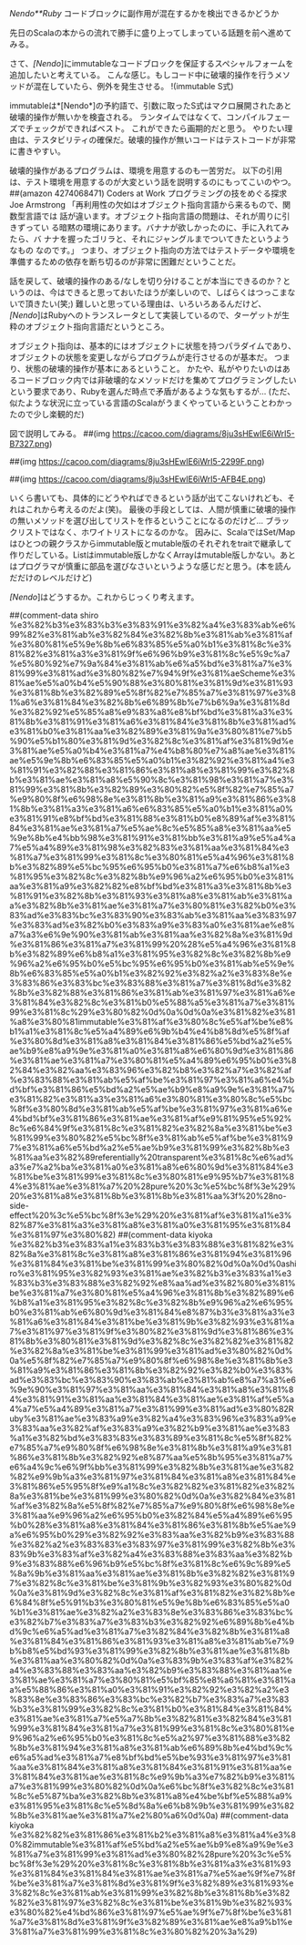 *Nendo**Ruby* コードブロックに副作用が混在するかを検出できるかどうか

先日のScalaの本からの流れで勝手に盛り上ってしまっている話題を前へ進めてみる。

さて、*[Nendo*]にimmutableなコードブロックを保証するスペシャルフォームを追加したいと考えている。
こんな感じ。もしコード中に破壊的操作を行うメソッドが混在していたら、例外を発生させる。
!(immutable S式)

immutableは*[Nendo*]の予約語で、引数に取ったS式はマクロ展開されたあと破壊的操作が無いかを検査される。
ランタイムではなくて、コンパイルフェーズでチェックができればベスト。
これができたら画期的だと思う。
やりたい理由は、テスタビリティの確保だ。破壊的操作が無いコードはテストコードが非常に書きやすい。

破壊的操作があるプログラムは、環境を用意するのも一苦労だ。
以下の引用は、テスト環境を用意するのが大変という話を説明するのにもってこいのやつ。
 ##(amazon 4274068471)  Coders at Work プログラミングの技をめぐる探求
  Joe Armstrong
   「再利用性の欠如はオブジェクト指向言語から来るもので、関数型言語では
   話が違います。オブジェクト指向言語の問題は、それが周りに引きずってい
   る暗黙の環境にあります。バナナが欲しかったのに、手に入れてみたら、バ
   ナナを握ったゴリラと、それにジャングルまでついてきたというようなもの
   なのです。」
つまり、オブジェクト指向の方法ではテストデータや環境を準備するための依存を断ち切るのが非常に困難だということだ。

話を戻して、破壊的操作のある/なしを切り分けることが本当にできるのか？というのは、今はできると思っておいたほうが楽しいので、しばらくはつっこまないで頂きたい(笑;)
難しいと思っている理由は、いろいろあるんだけど、*[Nendo*]はRubyへのトランスレータとして実装しているので、ターゲットが生粋のオブジェクト指向言語だというところ。

オブジェクト指向は、基本的にはオブジェクトに状態を持つパラダイムであり、オブジェクトの状態を変更しながらプログラムが走行させるのが基本だ。
つまり、状態の破壊的操作が基本にあるということ。
かたや、私がやりたいのはあるコードブロック内では非破壊的なメソッドだけを集めてプログラミングしたいという要求であり、Rubyを選んだ時点で矛盾があるような気もするが…
(ただ、似たような状況に立っている言語のScalaがうまくやっているということわかったので少し楽観的だ)

図で説明してみる。
 ##(img https://cacoo.com/diagrams/8ju3sHEwIE6iWrI5-B7327.png)

 ##(img https://cacoo.com/diagrams/8ju3sHEwIE6iWrI5-2299F.png)

 ##(img https://cacoo.com/diagrams/8ju3sHEwIE6iWrI5-AFB4E.png)

いくら書いても、具体的にどうやればできるという話が出てこないけれども、それはこれから考えるのだよ(笑)。
最後の手段としては、人間が慎重に破壊的操作の無いメソッドを選び出してリストを作るということになるのだけど…
ブラックリストではなく、ホワイトリストになるのかな。
因みに、ScalaではSet/Mapはひとつの親クラスからimmutable版とmutable版のそれぞれをtraitで継承して作りだしている。Listはimmutable版しかなくArrayはmutable版しかない。あとはプログラマが慎重に部品を選びなさいというような感じだと思う。(本を読んだだけのレベルだけど)

*[Nendo*]はどうするか。これからじっくり考えます。

##(comment-data shiro %e3%82%b3%e3%83%b3%e3%83%91%e3%82%a4%e3%83%ab%e6%99%82%e3%81%ab%e3%82%84%e3%82%8b%e3%81%ab%e3%81%af%e3%80%81%e5%9e%8b%e6%83%85%e5%a0%b1%e3%81%8c%e3%81%82%e3%81%a3%e3%81%9f%e6%96%b9%e3%81%8c%e5%9c%a7%e5%80%92%e7%9a%84%e3%81%ab%e6%a5%bd%e3%81%a7%e3%81%99%e3%81%ad%e3%80%82%e7%94%9f%e3%81%aeScheme%e3%81%ae%e5%a0%b4%e5%90%88%e3%80%81%e3%81%9d%e3%81%93%e3%81%8b%e3%82%89%e5%8f%82%e7%85%a7%e3%81%97%e3%81%a6%e3%81%84%e3%82%8b%e6%89%8b%e7%b6%9a%e3%81%8d%e3%82%92%e5%85%a8%e9%83%a8%e8%bf%bd%e3%81%a3%e3%81%8b%e3%81%91%e3%81%a6%e3%81%84%e3%81%8b%e3%81%ad%e3%81%b0%e3%81%aa%e3%82%89%e3%81%9a%e3%80%81%e7%b5%90%e5%b1%80%e3%81%9d%e3%82%8c%e3%81%af%e3%81%9d%e3%81%ae%e5%a0%b4%e3%81%a7%e4%b8%80%e7%a8%ae%e3%81%ae%e5%9e%8b%e6%83%85%e5%a0%b1%e3%82%92%e3%81%a4%e3%81%91%e3%82%88%e3%81%86%e3%81%a8%e3%81%99%e3%82%8b%e3%81%ae%e3%81%a8%e5%90%8c%e3%81%98%e3%81%a7%e3%81%99%e3%81%8b%e3%82%89%e3%80%82%e5%8f%82%e7%85%a7%e9%80%8f%e6%98%8e%e3%81%8b%e3%81%a9%e3%81%86%e3%81%8b%e3%81%a3%e3%81%a6%e6%83%85%e5%a0%b1%e3%81%a0%e3%81%91%e8%bf%bd%e3%81%88%e3%81%b0%e8%89%af%e3%81%84%e3%81%ae%e3%81%a7%e5%ae%8c%e5%85%a8%e3%81%aa%e5%9e%8b%e4%bb%98%e3%81%91%e3%81%bb%e3%81%a9%e5%a4%a7%e5%a4%89%e3%81%98%e3%82%83%e3%81%aa%e3%81%84%e3%81%a7%e3%81%99%e3%81%8c%e3%80%81%e5%a4%96%e3%81%8b%e3%82%89%e5%bc%95%e6%95%b0%e3%81%a7%e6%b8%a1%e3%81%95%e3%82%8c%e3%82%8b%e9%96%a2%e6%95%b0%e3%81%aa%e3%81%a9%e3%82%82%e8%bf%bd%e3%81%a3%e3%81%8b%e3%81%91%e3%82%8b%e3%81%93%e3%81%a8%e3%81%ab%e3%81%aa%e3%82%8b%e3%81%ae%e3%81%a7%e3%80%81%e3%82%b0%e3%83%ad%e3%83%bc%e3%83%90%e3%83%ab%e3%81%aa%e3%83%97%e3%83%ad%e3%82%b0%e3%83%a9%e3%83%a0%e3%81%ae%e8%a7%a3%e6%9e%90%e3%81%ab%e3%81%aa%e3%82%8a%e3%81%9d%e3%81%86%e3%81%a7%e3%81%99%20%28%e5%a4%96%e3%81%8b%e3%82%89%e6%b8%a1%e3%81%95%e3%82%8c%e3%82%8b%e9%96%a2%e6%95%b0%e5%bc%95%e6%95%b0%e3%81%ab%e5%9e%8b%e6%83%85%e5%a0%b1%e3%82%92%e3%82%a2%e3%83%8e%e3%83%86%e3%83%bc%e3%83%88%e3%81%a7%e3%81%8d%e3%82%8b%e3%82%88%e3%81%86%e3%81%ab%e3%81%97%e3%81%a6%e3%81%84%e3%82%8c%e3%81%b0%e5%88%a5%e3%81%a7%e3%81%99%e3%81%8c%29%e3%80%82%0d%0a%0d%0a%e3%81%82%e3%81%a8%e3%80%81immutable%e3%81%af%e3%80%8c%e5%af%be%e8%b1%a1%e3%81%8c%e5%a4%89%e6%9b%b4%e4%b8%8d%e5%8f%af%e3%80%8d%e3%81%a8%e3%81%84%e3%81%86%e5%bd%a2%e5%ae%b9%e8%a9%9e%e3%81%a0%e3%81%a8%e6%80%9d%e3%81%86%e3%81%ae%e3%81%a7%e3%80%81%e5%a4%89%e6%95%b0%e3%82%84%e3%82%aa%e3%83%96%e3%82%b8%e3%82%a7%e3%82%af%e3%83%88%e3%81%ab%e5%af%be%e3%81%97%e3%81%a6%e4%bd%bf%e3%81%86%e5%bd%a2%e5%ae%b9%e8%a9%9e%e3%81%a7%e3%81%82%e3%81%a3%e3%81%a6%e3%80%81%e3%80%8c%e5%bc%8f%e3%80%8d%e3%81%ab%e5%af%be%e3%81%97%e3%81%a6%e4%bd%bf%e3%81%86%e3%81%ae%e3%81%af%e9%81%95%e5%92%8c%e6%84%9f%e3%81%8c%e3%81%82%e3%82%8a%e3%81%be%e3%81%99%e3%80%82%e5%bc%8f%e3%81%ab%e5%af%be%e3%81%97%e3%81%a6%e5%bd%a2%e5%ae%b9%e3%81%99%e3%82%8b%e3%81%aa%e3%82%89referentially%20transparent%e3%81%8c%e6%ad%a3%e7%a2%ba%e3%81%a0%e3%81%a8%e6%80%9d%e3%81%84%e3%81%be%e3%81%99%e3%81%8c%e3%80%81%e9%95%b7%e3%81%84%e3%81%ae%e3%81%a7%20%28pure%20%3c%e5%bc%8f%3e%29%20%e3%81%a8%e3%81%8b%e3%81%8b%e3%81%aa%3f%20%28no-side-effect%20%3c%e5%bc%8f%3e%29%20%e3%81%af%e3%81%a1%e3%82%87%e3%81%a3%e3%81%a8%e3%81%a0%e3%81%95%e3%81%84%e3%81%97%e3%80%82)
##(comment-data kiyoka %e3%82%b3%e3%83%a1%e3%83%b3%e3%83%88%e3%81%82%e3%82%8a%e3%81%8c%e3%81%a8%e3%81%86%e3%81%94%e3%81%96%e3%81%84%e3%81%be%e3%81%99%e3%80%82%0d%0a%0d%0ashiro%e3%81%95%e3%82%93%e3%81%ae%e3%82%b3%e3%83%a1%e3%83%b3%e3%83%88%e3%82%92%e8%aa%ad%e3%82%80%e3%81%be%e3%81%a7%e3%80%81%e5%a4%96%e3%81%8b%e3%82%89%e6%b8%a1%e3%81%95%e3%82%8c%e3%82%8b%e9%96%a2%e6%95%b0%e3%81%ab%e6%80%9d%e3%81%84%e8%87%b3%e3%81%a3%e3%81%a6%e3%81%84%e3%81%be%e3%81%9b%e3%82%93%e3%81%a7%e3%81%97%e3%81%9f%e3%80%82%e3%81%9d%e3%81%86%e3%81%8b%e3%80%81%e3%81%9d%e3%82%8c%e3%82%82%e3%81%82%e3%82%8a%e3%81%be%e3%81%99%e3%81%ad%e3%80%82%0d%0a%e5%8f%82%e7%85%a7%e9%80%8f%e6%98%8e%e3%81%8b%e3%81%a9%e3%81%86%e3%81%8b%e3%82%92%e3%82%b0%e3%83%ad%e3%83%bc%e3%83%90%e3%83%ab%e3%81%ab%e8%a7%a3%e6%9e%90%e3%81%97%e3%81%aa%e3%81%84%e3%81%a8%e3%81%84%e3%81%91%e3%81%aa%e3%81%84%e3%81%ae%e3%81%af%e5%a4%a7%e5%a4%89%e3%81%a7%e3%81%99%e3%81%ad%e3%80%82Ruby%e3%81%ae%e3%83%a9%e3%82%a4%e3%83%96%e3%83%a9%e3%83%aa%e3%82%af%e3%83%a9%e3%82%b9%e3%81%ae%e3%83%a1%e3%82%bd%e3%83%83%e3%83%89%e3%81%8c%e5%8f%82%e7%85%a7%e9%80%8f%e6%98%8e%e3%81%8b%e3%81%a9%e3%81%86%e3%81%8b%e3%82%92%e8%87%aa%e5%8b%95%e3%81%a7%e6%a4%9c%e6%9f%bb%e3%81%99%e3%82%8b%e3%81%ae%e3%82%82%e9%9b%a3%e3%81%97%e3%81%84%e3%81%a8%e3%81%84%e3%81%86%e5%95%8f%e9%a1%8c%e3%82%82%e3%81%82%e3%82%8a%e3%81%be%e3%81%99%e3%80%82%0d%0a%e3%82%84%e3%81%af%e3%82%8a%e5%8f%82%e7%85%a7%e9%80%8f%e6%98%8e%e3%81%aa%e9%96%a2%e6%95%b0%e3%82%84%e5%a4%89%e6%95%b0%28%e3%81%a8%e3%81%84%e3%81%86%e3%81%8b%e5%ae%9a%e6%95%b0%29%e3%82%92%e3%83%aa%e3%82%b9%e3%83%88%e3%82%a2%e3%83%83%e3%83%97%e3%81%99%e3%82%8b%e3%83%9b%e3%83%af%e3%82%a4%e3%83%88%e3%83%aa%e3%82%b9%e3%83%88%e6%96%b9%e5%bc%8f%e3%81%8c%e6%9c%89%e5%8a%9b%e3%81%aa%e3%81%ae%e3%81%8b%e3%82%82%e3%81%97%e3%82%8c%e3%81%be%e3%81%9b%e3%82%93%e3%80%82%0d%0a%e3%81%9d%e3%82%8c%e3%81%af%e3%81%82%e3%82%8b%e6%84%8f%e5%91%b3%e3%80%81%e5%9e%8b%e6%83%85%e5%a0%b1%e3%81%ae%e3%82%a2%e3%83%8e%e3%83%86%e3%83%bc%e3%82%b7%e3%83%a7%e3%83%b3%e3%82%92%e6%89%8b%e4%bd%9c%e6%a5%ad%e3%81%a7%e3%82%84%e3%82%8b%e3%81%a8%e3%81%84%e3%81%86%e3%81%93%e3%81%a8%e3%81%ab%e7%9b%b8%e5%bd%93%e3%81%99%e3%82%8b%e3%81%ae%e3%81%8b%e3%81%aa%e3%80%82%0d%0a%e3%83%9b%e3%83%af%e3%82%a4%e3%83%88%e3%83%aa%e3%82%b9%e3%83%88%e3%81%aa%e3%81%ae%e3%81%a7%e3%80%81%e5%bf%85%e8%a6%81%e3%81%aa%e5%88%86%e3%81%a0%e3%81%91%e3%82%92%e3%82%a2%e3%83%8e%e3%83%86%e3%83%bc%e3%82%b7%e3%83%a7%e3%83%b3%e3%81%99%e3%82%8c%e3%81%b0%e3%81%84%e3%81%84%e3%81%ae%e3%81%a7%e5%a7%8b%e3%82%81%e3%82%84%e3%81%99%e3%81%84%e3%81%a7%e3%81%99%e3%81%8c%e3%80%81%e9%96%a2%e6%95%b0%e3%81%8c%e5%a2%97%e3%81%88%e3%82%8b%e3%81%94%e3%81%a8%e3%81%ab%e6%89%8b%e4%bd%9c%e6%a5%ad%e3%81%a7%e8%bf%bd%e5%be%93%e3%81%97%e3%81%aa%e3%81%84%e3%81%a8%e3%81%84%e3%81%91%e3%81%aa%e3%81%84%e3%81%ae%e3%81%8c%e9%9b%a3%e7%82%b9%e3%81%a7%e3%81%99%e3%80%82%0d%0a%e6%bc%8f%e3%82%8c%e3%81%8c%e5%87%ba%e3%82%8b%e3%81%a8%e4%be%bf%e5%88%a9%e3%81%95%e3%81%8c%e5%8d%8a%e6%b8%9b%e3%81%99%e3%82%8b%e3%81%ae%e3%81%a7%e2%80%a6%0d%0a)
##(comment-data kiyoka %e3%82%82%e3%81%86%e3%81%b2%e3%81%a8%e3%81%a4%e3%80%82immutable%e3%81%af%e5%bd%a2%e5%ae%b9%e8%a9%9e%e3%81%a7%e3%81%99%e3%81%ad%e3%80%82%28pure%20%3c%e5%bc%8f%3e%29%20%e3%81%8c%e3%81%8b%e3%81%a3%e3%81%93%e3%81%84%e3%81%84%e3%81%ae%e3%81%a7%e5%ae%9f%e7%8f%be%e3%81%a7%e3%81%8d%e3%81%9f%e3%82%89%e3%81%93%e3%82%8c%e3%81%ab%e3%81%99%e3%82%8b%e3%81%8b%e3%82%82%e3%81%97%e3%82%8c%e3%81%be%e3%81%9b%e3%82%93%e3%80%82%e4%bd%86%e3%81%97%e5%ae%9f%e7%8f%be%e3%81%a7%e3%81%8d%e3%81%9f%e3%82%89%e3%81%ae%e8%a9%b1%e3%81%a7%e3%81%99%e3%81%8c%e3%80%82%20%3a%29)
